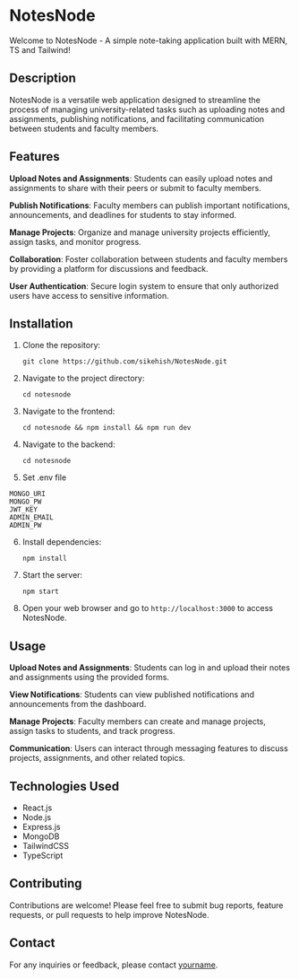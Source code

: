 # NotesNode

Welcome to NotesNode - A simple note-taking application built with MERN, TS and Tailwind!

## Description

NotesNode is a versatile web application designed to streamline the process of managing university-related tasks such as uploading notes and assignments, publishing notifications, and facilitating communication between students and faculty members.

## Features

**Upload Notes and Assignments**: Students can easily upload notes and assignments to share with their peers or submit to faculty members.

**Publish Notifications**: Faculty members can publish important notifications, announcements, and deadlines for students to stay informed.

**Manage Projects**: Organize and manage university projects efficiently, assign tasks, and monitor progress.

**Collaboration**: Foster collaboration between students and faculty members by providing a platform for discussions and feedback.

**User Authentication**: Secure login system to ensure that only authorized users have access to sensitive information.

## Installation

1. Clone the repository:
   ```
   git clone https://github.com/sikehish/NotesNode.git
   ```
2. Navigate to the project directory:
   ```
   cd notesnode
   ```
3. Navigate to the frontend:
   ```
   cd notesnode && npm install && npm run dev
   ```
4. Navigate to the backend:
   ```
   cd notesnode
   ```
5. Set .env file
  ```
  MONGO_URI
  MONGO_PW
  JWT_KEY
  ADMIN_EMAIL
  ADMIN_PW
  ```
6. Install dependencies:
   ```
   npm install
   ```
7. Start the server:
   ```
   npm start
   ```
8. Open your web browser and go to `http://localhost:3000` to access NotesNode.

## Usage

**Upload Notes and Assignments**: Students can log in and upload their notes and assignments using the provided forms.

**View Notifications**: Students can view published notifications and announcements from the dashboard.

**Manage Projects**: Faculty members can create and manage projects, assign tasks to students, and track progress.

**Communication**: Users can interact through messaging features to discuss projects, assignments, and other related topics.


## Technologies Used

- React.js
- Node.js
- Express.js
- MongoDB
- TailwindCSS
- TypeScript

## Contributing

Contributions are welcome! Please feel free to submit bug reports, feature requests, or pull requests to help improve NotesNode.

## Contact

For any inquiries or feedback, please contact [yourname](https://github.com/sikehish).
